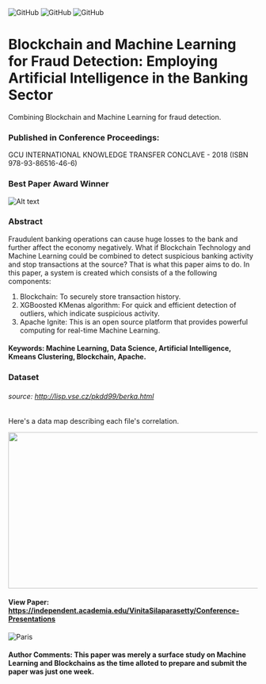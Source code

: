 <div class="column">
  <img alt="GitHub" src="https://img.shields.io/badge/Reviewed_by-Wiley-blue.svg">
  
  <img alt="GitHub" src="https://img.shields.io/badge/Reviewed_by-Elsevier-blue.svg">
  
  <img alt="GitHub" src="https://img.shields.io/badge/License-LGPL_3.0-blue.svg">

# Blockchain and Machine Learning for Fraud Detection: Employing Artificial Intelligence in the Banking Sector

Combining Blockchain and Machine Learning for fraud detection.

### Published in Conference Proceedings: 

 GCU INTERNATIONAL KNOWLEDGE TRANSFER CONCLAVE - 2018 (ISBN 978-93-86516-46-6)

### Best Paper Award Winner

![Alt text](https://raw.githubusercontent.com/VinitaSilaparasetty/Blockchain-ml/master/fraudml.JPG)

### Abstract

 Fraudulent banking operations can cause huge losses to the bank and further affect the economy negatively. What if Blockchain Technology and Machine Learning could be combined to detect suspicious banking activity and stop transactions at the source? That is what this paper aims to do.
In this paper, a system is created which consists of a the following components:
1) Blockchain: To securely store transaction history.
2) XGBoosted KMenas algorithm: For quick and efficient detection of outliers, which indicate suspicious
activity.
3) Apache Ignite: This is an open source platform that provides powerful computing for real-time Machine
Learning.

#### Keywords: Machine Learning, Data Science, Artificial Intelligence, Kmeans Clustering, Blockchain, Apache.

### Dataset 

###### source: http://lisp.vse.cz/pkdd99/berka.html

Here's a data map describing each file's correlation.

<p align="center">
  <img width="560" height="315" src="https://github.com/VinitaSilaparasetty/Blockchain-ml/blob/master/lpetrocelli-czech-financial-dataset-real-anonymized-transactions/Datamap.png?raw=true">
</p> 

#### View Paper: https://independent.academia.edu/VinitaSilaparasetty/Conference-Presentations

<img src="https://github.com/VinitaSilaparasetty/Blockchain-ml/blob/master/V.S.png?raw=true" alt="Paris" class="center">

#### Author Comments: This paper was merely a surface study on Machine Learning and Blockchains as the time alloted to prepare and submit the paper was just one week.
